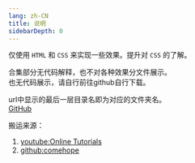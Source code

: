 ```yaml
---
lang: zh-CN
title: 说明
sidebarDepth: 0
---
```


仅使用 `HTML` 和 `CSS` 来实现一些效果。提升对 `CSS` 的了解。  

合集部分无代码解释，也不对各种效果分文件展示。  
也无代码展示，请自行前往github自行下载。

url中显示的最后一层目录名即为对应的文件夹名。  
[GitHub](https://github.com/xiaofengting/study/tree/main/docs/css_collection)

搬运来源：  
1. [youtube:Online Tutorials](https://www.youtube.com/channel/UCbwXnUipZsLfUckBPsC7Jog)
2. [github:comehope](https://github.com/comehope/front-end-daily-challenges)

